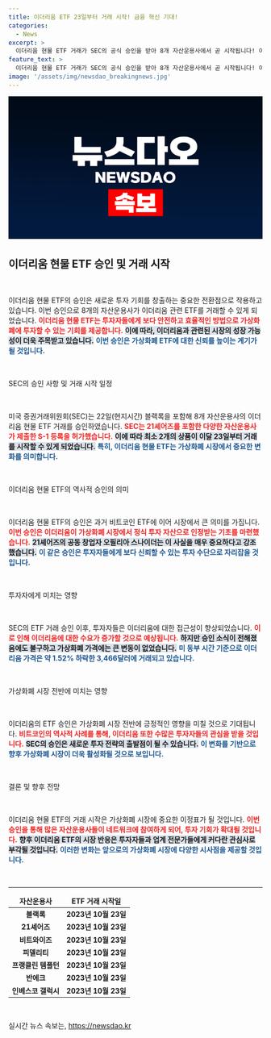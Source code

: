 ```yaml
---
title: 이더리움 ETF 23일부터 거래 시작! 금융 혁신 기대!
categories:
  - News
excerpt: >
  이더리움 현물 ETF 거래가 SEC의 공식 승인을 받아 8개 자산운용사에서 곧 시작됩니다! 이 획기적인 소식이 암호화폐 시장에 미칠 영향은? 클릭해서 확인하세요!
feature_text: >
  이더리움 현물 ETF 거래가 SEC의 공식 승인을 받아 8개 자산운용사에서 곧 시작됩니다! 이 획기적인 소식이 암호화폐 시장에 미칠 영향은? 클릭해서 확인하세요!
image: '/assets/img/newsdao_breakingnews.jpg'
---
```


<p><img src="/assets/img/newsdao_breakingnews.jpg" alt="cryptoinkorea 속보" /></p>

<h2 data-ke-size="size26">이더리움 현물 ETF 승인 및 거래 시작</h2>

<p data-ke-size="size16">&nbsp;</p>

<p>이더리움 현물 ETF의 승인은 새로운 투자 기회를 창출하는 중요한 전환점으로 작용하고 있습니다. 이번 승인으로 8개의 자산운용사가 이더리움 관련 ETF를 거래할 수 있게 되었습니다. <b><span style="color: #ee2323;">이더리움 현물 ETF는 투자자들에게 보다 안전하고 효율적인 방법으로 가상화폐에 투자할 수 있는 기회를 제공합니다.</span></b> <b><span style="background-color: #21538527;">이에 따라, 이더리움과 관련된 시장의 성장 가능성이 더욱 주목받고 있습니다.</span></b> <b><span style="color: #1a5490;">이번 승인은 가상화폐 ETF에 대한 신뢰를 높이는 계기가 될 것입니다.</span></b></p>

<p data-ke-size="size16">&nbsp;</p>

<p>SEC의 승인 사항 및 거래 시작 일정</p>

<p data-ke-size="size16">&nbsp;</p>

<p>미국 증권거래위원회(SEC)는 22일(현지시간) 블랙록을 포함해 8개 자산운용사의 이더리움 현물 ETF 거래를 승인하였습니다. <b><span style="color: #ee2323;">SEC는 21셰어즈를 포함한 다양한 자산운용사가 제출한 S-1 등록을 허가했습니다.</span></b> <b><span style="background-color: #21538527;">이에 따라 최소 2개의 상품이 이달 23일부터 거래를 시작할 수 있게 되었습니다.</span></b> <b><span style="color: #1a5490;">특히, 이더리움 현물 ETF는 가상화폐 시장에서 중요한 변화를 의미합니다.</span></b></p>

<p data-ke-size="size16">&nbsp;</p>

<p>이더리움 현물 ETF의 역사적 승인의 의미</p>

<p data-ke-size="size16">&nbsp;</p>

<p>이더리움 현물 ETF의 승인은 과거 비트코인 ETF에 이어 시장에서 큰 의미를 가집니다. <b><span style="color: #ee2323;">이번 승인은 이더리움이 가상화폐 시장에서 정식 투자 자산으로 인정받는 기초를 마련했습니다.</span></b> <b><span style="background-color: #21538527;">21셰어즈의 공동 창업자 오필리아 스나이더는 이 사실을 매우 중요하다고 강조했습니다.</span></b> <b><span style="color: #1a5490;">이 같은 승인은 투자자들에게 보다 신뢰할 수 있는 투자 수단으로 자리잡을 것입니다.</span></b></p>

<p data-ke-size="size16">&nbsp;</p>

<p>투자자에게 미치는 영향</p>

<p data-ke-size="size16">&nbsp;</p>

<p>SEC의 ETF 거래 승인 이후, 투자자들은 이더리움에 대한 접근성이 향상되었습니다. <b><span style="color: #ee2323;">이로 인해 이더리움에 대한 수요가 증가할 것으로 예상됩니다.</span></b> <b><span style="background-color: #21538527;">하지만 승인 소식이 전해졌음에도 불구하고 가상화폐 가격에는 큰 변동이 없었습니다.</span></b> <b><span style="color: #1a5490;">미 동부 시간 기준으로 이더리움 가격은 약 1.52% 하락한 3,466달러에 거래되고 있습니다.</span></b></p>

<p data-ke-size="size16">&nbsp;</p>

<p>가상화폐 시장 전반에 미치는 영향</p>

<p data-ke-size="size16">&nbsp;</p>

<p>이더리움의 ETF 승인은 가상화폐 시장 전반에 긍정적인 영향을 미칠 것으로 기대됩니다. <b><span style="color: #ee2323;">비트코인의 역사적 사례를 통해, 이더리움 또한 수많은 투자자들의 관심을 받을 것입니다.</span></b> <b><span style="background-color: #21538527;">SEC의 승인은 새로운 투자 전략의 출발점이 될 수 있습니다.</span></b> <b><span style="color: #1a5490;">이 변화를 기반으로 향후 가상화폐 시장이 더욱 활성화될 것으로 보입니다.</span></b></p>

<p data-ke-size="size16">&nbsp;</p>

<p>결론 및 향후 전망</p>

<p data-ke-size="size16">&nbsp;</p>

<p>이더리움 현물 ETF의 거래 시작은 가상화폐 시장에 중요한 이정표가 될 것입니다. <b><span style="color: #ee2323;">이번 승인을 통해 많은 자산운용사들이 네트워크에 참여하게 되어, 투자 기회가 확대될 것입니다.</span></b> <b><span style="background-color: #21538527;">향후 이더리움 ETF의 시장 반응은 투자자들과 업계 전문가들에게 커다란 관심사로 부각될 것입니다.</span></b> <b><span style="color: #1a5490;">이러한 변화는 앞으로의 가상화폐 시장에 다양한 시사점을 제공할 것입니다.</span></b></p>

<p data-ke-size="size16">&nbsp;</p>

<hr>

<table style="width: 100%; border-collapse: collapse;">
<thead>
<tr>
<td style="text-align: center; height: 17px;"><b>자산운용사</b></td>
<td style="text-align: center; height: 17px;"><b>ETF 거래 시작일</b></td>
</tr>
</thead>
<tbody>
<tr>
<td style="text-align: center; height: 17px;"><b>블랙록</b></td>
<td style="text-align: center; height: 17px;"><b>2023년 10월 23일</b></td>
</tr>
<tr>
<td style="text-align: center; height: 17px;"><b>21셰어즈</b></td>
<td style="text-align: center; height: 17px;"><b>2023년 10월 23일</b></td>
</tr>
<tr>
<td style="text-align: center; height: 17px;"><b>비트와이즈</b></td>
<td style="text-align: center; height: 17px;"><b>2023년 10월 23일</b></td>
</tr>
<tr>
<td style="text-align: center; height: 17px;"><b>피델리티</b></td>
<td style="text-align: center; height: 17px;"><b>2023년 10월 23일</b></td>
</tr>
<tr>
<td style="text-align: center; height: 17px;"><b>프랭클린 템플턴</b></td>
<td style="text-align: center; height: 17px;"><b>2023년 10월 23일</b></td>
</tr>
<tr>
<td style="text-align: center; height: 17px;"><b>반에크</b></td>
<td style="text-align: center; height: 17px;"><b>2023년 10월 23일</b></td>
</tr>
<tr>
<td style="text-align: center; height: 17px;"><b>인베스코 갤럭시</b></td>
<td style="text-align: center; height: 17px;"><b>2023년 10월 23일</b></td>
</tr>
</tbody>
</table>

<p data-ke-size="size16">&nbsp;</p>
실시간 뉴스 속보는, <a href="https://newsdao.kr" rel="dofollow">https://newsdao.kr</a>


